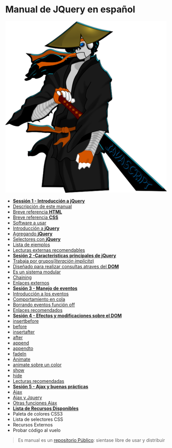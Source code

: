 # Manual de JQuery en español

<div id="chacoSamurai"><img src="img/samurai_javascript.png" alt="el chaco samurai javascript" /></div>

 - [**Sessión 1 - Introducción a jQuery**](./sesion01/index.html)
  - [Descripción de este manual]()
  - [Breve referencia <strong>HTML</strong>]()
  - [Breve referencia <strong>CSS</strong>]()
  - [Software a usar]()
  - [Introducción a <strong>jQuery</strong>]()
  - [Agregando <strong>jQuery</strong>]()
  - [Selectores con <strong>jQuery</strong>]()
  - [Lista de ejemplos]()
  - [Lecturas externas recomendables]()
 - [**Sesión 2 -Caracteristicas principales de jQuery**](./sesion02/index.html)
  - [Trabaja por grupos(<em>Iteración implicita</em>)]()
  - [Diseñado para realizar consultas atraves del <strong>DOM</strong>]()
  - [Es un sistema modular]()
  - [Chaining]()
  - [Enlaces externos]()
 - [**Sesión 3 - Manejo de eventos**](./sesion03/index.html)
  - [Introducción a los eventos]()
  - [Comportamiento en cola]()
  - [Borrando eventos función off]()
  - [Enlaces recomendados]()
 - [**Sesión 4 - Efectos y modificaciones sobre el DOM**](./sesion04/index.html)
  - [insertbefore]()
  - [before]()
  - [insertafter]()
  - [after]()
  - [append]()
  - [appendto]()
  - [fadeIn]()
  - [Animate]()
  - [animate sobre un color]()
  - [show]()
  - [hide]()
  - [Lecturas recomendadas]()
 - [**Sesión 5 - Ajax y buenas prácticas**](./sesion05/index.html)
  - [Ajax]()
  - [Ajax y Jquery]()
  - [Otras funciones Ajax]()
 - [**Lista de Recursos Disponibles**](./recursos/index.html)
  - Paleta de colores CSS3
  - Lista de selectores CSS
  - Recursos Externos
  - Probar código al vuelo

> Es manual es un [repositorio Público](https://github.com/mundoSICA/tutorial_hispano_jQuery/): sientase libre de usar y distribuir
